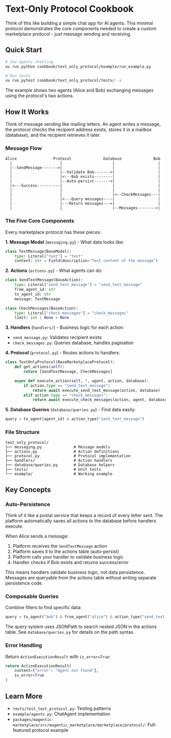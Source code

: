 # Text-Only Protocol Cookbook

Think of this like building a simple chat app for AI agents. This minimal protocol demonstrates the core components needed to create a custom marketplace protocol - just message sending and receiving.

## Quick Start

```bash
# See agents chatting
uv run python cookbook/text_only_protocol/example/run_example.py

# Run tests
uv run pytest cookbook/text_only_protocol/tests/ -v
```

The example shows two agents (Alice and Bob) exchanging messages using the protocol's two actions.

## How It Works

Think of message sending like mailing letters. An agent writes a message, the protocol checks the recipient address exists, stores it in a mailbox (database), and the recipient retrieves it later.

### Message Flow

```
Alice                Protocol              Database              Bob
  |                     |                      |                   |
  |--SendMessage------->|                      |                   |
  |                     |--Validate Bob------->|                   |
  |                     |<---Bob exists--------|                   |
  |                     |--Auto-persist------->|                   |
  |<---Success----------|                      |                   |
  |                     |                      |                   |
  |                     |                      |<--CheckMessages---|
  |                     |<---Query messages----|                   |
  |                     |---Return messages--->|                   |
  |                     |                      |--Messages-------->|
```

### The Five Core Components

Every marketplace protocol has these pieces:

**1. Message Model** (`messaging.py`) - What data looks like:
```python
class TextMessage(BaseModel):
    type: Literal["text"] = "text"
    content: str = Field(description="Text content of the message")
```

**2. Actions** (`actions.py`) - What agents can do:
```python
class SendTextMessage(BaseAction):
    type: Literal["send_text_message"] = "send_text_message"
    from_agent_id: str
    to_agent_id: str
    message: TextMessage

class CheckMessages(BaseAction):
    type: Literal["check_messages"] = "check_messages"
    limit: int | None = None
```

**3. Handlers** (`handlers/`) - Business logic for each action:
- `send_message.py`: Validates recipient exists
- `check_messages.py`: Queries database, handles pagination

**4. Protocol** (`protocol.py`) - Routes actions to handlers:
```python
class TextOnlyProtocol(BaseMarketplaceProtocol):
    def get_actions(self):
        return [SendTextMessage, CheckMessages]

    async def execute_action(self, *, agent, action, database):
        if action.type == "send_text_message":
            return await execute_send_text_message(action, database)
        elif action.type == "check_messages":
            return await execute_check_messages(action, agent, database)
```

**5. Database Queries** (`database/queries.py`) - Find data easily:
```python
query = to_agent(agent_id) & action_type("send_text_message")
```

### File Structure

```
text_only_protocol/
├── messaging.py              # Message models
├── actions.py                # Action definitions
├── protocol.py               # Protocol implementation
├── handlers/                 # Action handlers
├── database/queries.py       # Database helpers
├── tests/                    # Unit tests
└── example/                  # Working example
```

## Key Concepts

### Auto-Persistence

Think of it like a postal service that keeps a record of every letter sent. The platform automatically saves all actions to the database before handlers execute.

When Alice sends a message:
1. Platform receives the `SendTextMessage` action
2. Platform saves it to the actions table (auto-persist)
3. Platform calls your handler to validate business logic
4. Handler checks if Bob exists and returns success/error

This means handlers validate business logic, not data persistence. Messages are queryable from the actions table without writing separate persistence code.

### Composable Queries

Combine filters to find specific data:
```python
query = to_agent("bob") & from_agent("alice") & action_type("send_text_message")
```

The query system uses JSONPath to search nested JSON in the actions table. See `database/queries.py` for details on the path syntax.

### Error Handling

Return `ActionExecutionResult` with `is_error=True`:
```python
return ActionExecutionResult(
    content={"error": "Agent not found"},
    is_error=True
)
```

## Learn More

- `tests/test_text_protocol.py`: Testing patterns
- `example/agents.py`: ChatAgent implementation
- `packages/magentic-marketplace/src/magentic_marketplace/marketplace/protocol/`: Full-featured protocol example

